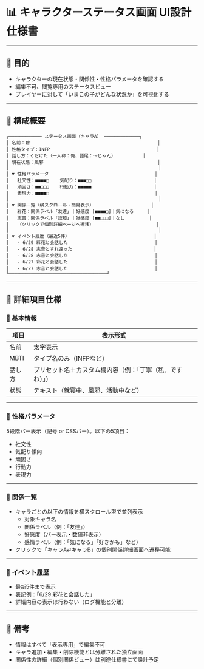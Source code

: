 
# 📊 キャラクターステータス画面 UI設計仕様書

---

## 🎯 目的

- キャラクターの現在状態・関係性・性格パラメータを確認する
- 編集不可、閲覧専用のステータスビュー
- プレイヤーに対して「いまこの子がどんな状況か」を可視化する

---

## 🧱 構成概要

```
┌──────────── ステータス画面（キャラA） ─────────────┐
│ 名前：碧                                               │
│ 性格タイプ：INFP                                       │
│ 話し方：くだけた（一人称：俺、語尾：〜じゃん）          │
│ 現在状態：風邪                                          │
│                                                       │
│ ▼ 性格パラメータ                                       │
│   社交性：■■■■□    気配り：■■■□□                       │
│   頑固さ：■■□□□    行動力：■■■■■                       │
│   表現力：■■■■□                                       │
│                                                       │
│ ▼ 関係一覧（横スクロール・簡易表示）                     │
│   彩花：関係ラベル「友達」｜好感度 [■■■■□]｜気になる     │
│   志音：関係ラベル「認知」｜好感度 [■■□□□]｜なし         │
│   （クリックで個別詳細ページへ遷移）                       │
│                                                       │
│ ▼ イベント履歴（最近5件）                               │
│   - 6/29 彩花と会話した                                │
│   - 6/28 志音とすれ違った                              │
│   - 6/28 志音と会話した                                │
│   - 6/27 彩花と会話した                                │
│   - 6/27 志音と会話した                                │
└────────────────────────────────────┘
```

---

## 🔎 詳細項目仕様

### 🔸 基本情報

| 項目 | 表示形式 |
|------|-----------|
| 名前 | 太字表示 |
| MBTI | タイプ名のみ（INFPなど） |
| 話し方 | プリセット名＋カスタム欄内容（例：「丁寧（私、ですわ）」） |
| 状態 | テキスト（就寝中、風邪、活動中など） |

---

### 🔸 性格パラメータ

5段階バー表示（記号 or CSSバー）。以下の5項目：

- 社交性
- 気配り傾向
- 頑固さ
- 行動力
- 表現力

---

### 🔸 関係一覧

- キャラごとの以下の情報を横スクロール型で並列表示
  - 対象キャラ名
  - 関係ラベル（例：「友達」）
  - 好感度（バー表示・数値非表示）
  - 感情ラベル（例：「気になる」「好きかも」など）
- クリックで「キャラA⇄キャラB」の個別関係詳細画面へ遷移可能

---

### 🔸 イベント履歴

- 最新5件まで表示
- 表記例：「6/29 彩花と会話した」
- 詳細内容の表示は行わない（ログ機能と分離）

---

## 📝 備考

- 情報はすべて「表示専用」で編集不可
- キャラ追加・編集・削除機能とは分離された独立画面
- 関係性の詳細（個別関係ビュー）は別途仕様書にて設計予定
